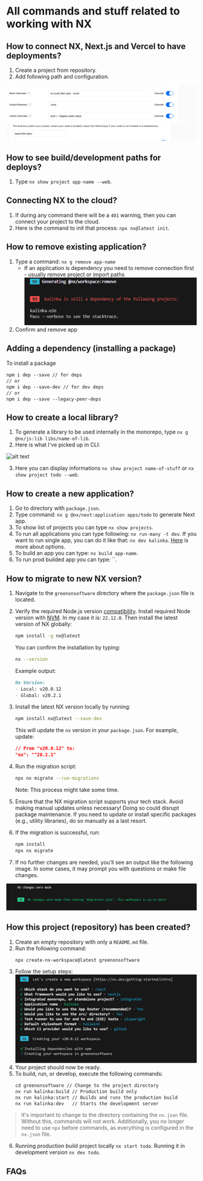 # All commands and stuff related to working with NX

## How to connect NX, Next.js and Vercel to have deployments?

1. Create a project from repository.
2. Add following path and configuration.

![alt text](image2.png)
![alt text](image3.png)

## How to see build/development paths for deploys?

1. Type `nx show project app-name --web`.

## Connecting NX to the cloud?

1. If during any command there will be a `401` warning, then you can connect your project to the cloud.
2. Here is the command to init that process: `npx nx@latest init`.

## How to remove existing application?

1. Type a command: `nx g remove app-name`
   - If an application is dependency you need to remove connection first - usually remove project or import paths 
   ![alt text](image1.png)
2. Confirm and remove app

## Adding a dependency (installing a package)

To install a package

```
npm i dep --save // for deps
// or
npm i dep --save-dev // for dev deps
// or
npm i dep --save --legacy-peer-deps
```

## How to create a local library?

1. To generate a library to be used internally in the monorepo, type `nx g @nx/js:lib libs/name-of-lib`.
2. Here is what I've picked up in CLI: 

![alt text](image.png)

3. Here you can display informations `nx show project name-of-stuff` or `nx show project todo --web`.

## How to create a new application?

1. Go to directory with `package.json`.
2. Type command: `nx g @nx/next:application apps/todo` to generate Next app.
3. To show list of projects you can type `nx show projects`.
4. To run all applications you can type following: `nx run-many -t dev`. If you want to run single app, you can do it like that: `nx dev kalinka`. [Here](https://nx.dev/getting-started/tutorials/react-monorepo-tutorial#testing-and-linting-running-multiple-tasks) is more about options.
5. To build an app you can type: `nx build app-name`.
6. To run prod builded app you can type: ``.

## How to migrate to new NX version?

1. Navigate to the `greenonsoftware` directory where the `package.json` file is located.  
2. Verify the required Node.js version [compatibility](https://nx.dev/changelog). Install required Node version with [NVM](https://github.com/nvm-sh/nvm). In my case it is: `22.12.0`. Then install the latest version of NX globally:  
   ```bash
   npm install -g nx@latest
   ```  
   You can confirm the installation by typing:  
   ```bash
   nx --version
   ```  

   Example output:
   ```md
   Nx Version:
   - Local: v20.0.12
   - Global: v20.2.1
   ```

3. Install the latest NX version locally by running:  
   ```bash
   npm install nx@latest --save-dev
   ```  
   This will update the `nx` version in your `package.json`. For example, update:  
   ```json
   // From "v20.0.12" to:
   "nx": "^20.2.1"
   ```

4. Run the migration script:  
   ```bash
   npx nx migrate --run-migrations
   ```  
   Note: This process might take some time.

5. Ensure that the NX migration script supports your tech stack. Avoid making manual updates unless necessary! Doing so could disrupt package maintenance. If you need to update or install specific packages (e.g., utility libraries), do so manually as a last resort.

6. If the migration is successful, run:  
   ```bash
   npm install
   npx nx migrate
   ```  

7. If no further changes are needed, you’ll see an output like the following image. In some cases, it may prompt you with questions or make file changes.  

![Migration success screenshot](1.png)

## How this project (repository) has been created?

1. Create an empty repository with only a `README.md` file.
2. Run the following command:
   ```
   npx create-nx-workspace@latest greenonsoftware
   ```
3. Follow the setup steps:
   ![Alt text](./1.jpg)
4. Your project should now be ready.
5. To build, run, or develop, execute the following commands:
   ```
   cd greenonsoftware // Change to the project directory
   nx run kalinka:build // Production build only
   nx run kalinka:start // Builds and runs the production build
   nx run kalinka:dev   // Starts the development server
   ```

> It's important to change to the directory containing the `nx.json` file. Without this, commands will not work. Additionally, you no longer need to use `npx` before commands, as everything is configured in the `nx.json` file.

6. Running production build project locally `nx start todo`. Running it in development version `nx dev todo`.

## FAQs